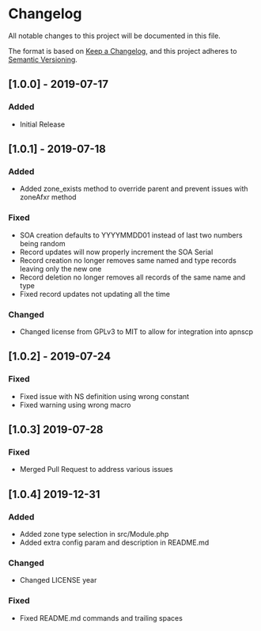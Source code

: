 # Changelog
All notable changes to this project will be documented in this file.

The format is based on [Keep a Changelog](https://keepachangelog.com/en/1.0.0/),
and this project adheres to [Semantic Versioning](https://semver.org/spec/v2.0.0.html).

## [1.0.0] - 2019-07-17
### Added
- Initial Release

## [1.0.1] - 2019-07-18
### Added
- Added zone_exists method to override parent and prevent issues with zoneAfxr method
### Fixed
- SOA creation defaults to YYYYMMDD01 instead of last two numbers being random
- Record updates will now properly increment the SOA Serial
- Record creation no longer removes same named and type records leaving only the new one
- Record deletion no longer removes all records of the same name and type
- Fixed record updates not updating all the time
### Changed
- Changed license from GPLv3 to MIT to allow for integration into apnscp

## [1.0.2] - 2019-07-24
### Fixed
- Fixed issue with NS definition using wrong constant
- Fixed warning using wrong macro

## [1.0.3] 2019-07-28
### Fixed
- Merged Pull Request to address various issues

## [1.0.4] 2019-12-31
### Added
- Added zone type selection in src/Module.php
- Added extra config param and description in README.md
### Changed
- Changed LICENSE year
### Fixed
- Fixed README.md commands and trailing spaces

